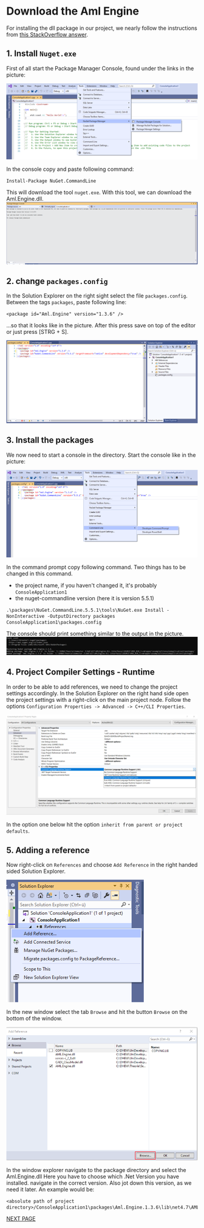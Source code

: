# Download the Aml Engine
For installing the dll package in our project, we nearly follow the instructions from [this StackOverflow answer](https://stackoverflow.com/questions/18694947/how-can-i-make-my-managed-nuget-package-support-c-cli-projects).

## 1. Install ``Nuget.exe``

First of all start the Package Manager Console, found under the links in the picture:

![](screenshots/vs_editor_start_nuget_console.png)

In the console copy and paste following command:
````bash
Install-Package NuGet.CommandLine
````
This will download the tool ``nuget.exe``. With this tool, we can download the Aml.Engine.dll.
![](screenshots/vs_nuget_cli_install_nuget.png)

## 2. change ``packages.config``

In the Solution Explorer on the right sight select the file ``packages.config``.
Between the tags ``packages``, paste following line:
````
<package id="Aml.Engine" version="1.3.6" />
````
...so that it looks like in the picture. After this press save on top of the editor or just press [STRG + S].

![](screenshots/vs_editor_package.conf.png)

## 3. Install the packages
We now need to start a console in the directory.
Start the console like in the picture:

![](screenshots/vs_editor_start_console.png)

In the command prompt copy following command.
Two things has to be changed in this command.
- the project name, if you haven't changed it, it's probably ``ConsoleApplication1``
- the nuget-commandline version (here it is version 5.5.1)

````
.\packages\NuGet.CommandLine.5.5.1\tools\NuGet.exe Install -NonInteractive -OutputDirectory packages ConsoleApplication1\packages.config
````
The console should print something similar to the output in the picture.
![](screenshots/cmd_donwload_aml.png)

## 4. Project Compiler Settings - Runtime

In order to be able to add references, we need to change the project settings accordingly.
In the Solution Explorer on the right hand side open the project settings with a right-click on the main project node.
Follow the options ``Configuration Properties -> Advanced -> C++/CLI Properties``.

![](screenshots/vs_editor_project_settings_clr_runtime.png)

In the option one below hit the option ``inherit from parent or project defaults``.

## 5. Adding a reference

Now right-click on ``References`` and choose ``Add Reference`` in the right handed sided Solution Explorer.

![](screenshots/vs_editor_add_reference.png)

In the new window select the tab ``Browse`` and hit the button ``Browse`` on the bottom of the window.

![](screenshots/vs_reference_brwose.png)

In the window explorer navigate to the package directory and select the Aml.Engine.dll
Here you have to choose which .Net Version you have installed. navigate in the correct version.
 Also jot down this version, as we need it later. An example would be:
````
<absolute path of project directory>/ConsoleApplication1\packages\Aml.Engine.1.3.6\lib\net4.7\AML.Engine.dll
````

[NEXT PAGE](3_add_sample_code.md)
